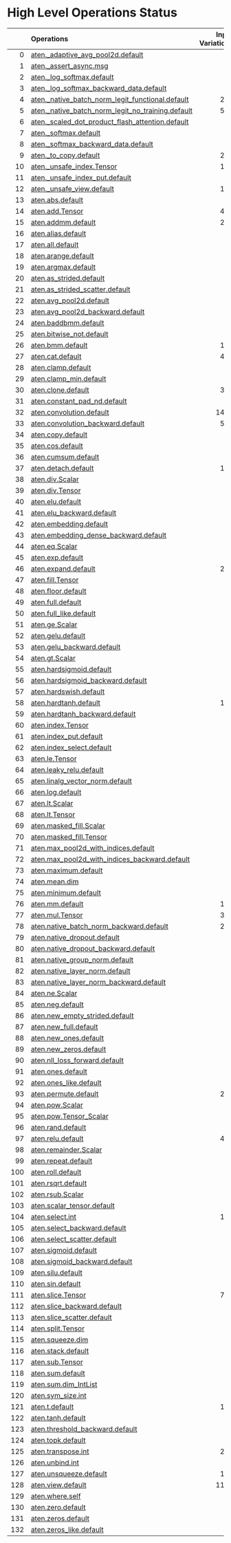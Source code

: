 # High Level Operations Status
|     | Operations                                                                                                           |   Input Variations |   Converted |   Removed |   Fallback | Completed   |   Score |
|----:|:---------------------------------------------------------------------------------------------------------------------|-------------------:|------------:|----------:|-----------:|:------------|--------:|
|   0 | [aten._adaptive_avg_pool2d.default](operations/aten._adaptive_avg_pool2d.default.md)                                 |                  1 |           0 |         1 |          0 | ✅          |    1    |
|   1 | [aten._assert_async.msg](operations/aten._assert_async.msg.md)                                                       |                  1 |           0 |         0 |          0 | ✘           |    0    |
|   2 | [aten._log_softmax.default](operations/aten._log_softmax.default.md)                                                 |                  2 |           0 |         1 |          0 | 🚧          |    0.5  |
|   3 | [aten._log_softmax_backward_data.default](operations/aten._log_softmax_backward_data.default.md)                     |                  1 |           0 |         0 |          0 | ✘           |    0    |
|   4 | [aten._native_batch_norm_legit_functional.default](operations/aten._native_batch_norm_legit_functional.default.md)   |                219 |           0 |         0 |          0 | ✘           |    0    |
|   5 | [aten._native_batch_norm_legit_no_training.default](operations/aten._native_batch_norm_legit_no_training.default.md) |                547 |         456 |         0 |          0 | 🚧          |    0.83 |
|   6 | [aten._scaled_dot_product_flash_attention.default](operations/aten._scaled_dot_product_flash_attention.default.md)   |                 23 |           5 |         0 |          0 | 🚧          |    0.22 |
|   7 | [aten._softmax.default](operations/aten._softmax.default.md)                                                         |                 77 |          41 |         0 |          0 | 🚧          |    0.53 |
|   8 | [aten._softmax_backward_data.default](operations/aten._softmax_backward_data.default.md)                             |                  7 |           0 |         0 |          0 | ✘           |    0    |
|   9 | [aten._to_copy.default](operations/aten._to_copy.default.md)                                                         |                296 |          94 |         9 |          0 | 🚧          |    0.35 |
|  10 | [aten._unsafe_index.Tensor](operations/aten._unsafe_index.Tensor.md)                                                 |                140 |           0 |         0 |          0 | ✘           |    0    |
|  11 | [aten._unsafe_index_put.default](operations/aten._unsafe_index_put.default.md)                                       |                 18 |           0 |         0 |          0 | ✘           |    0    |
|  12 | [aten._unsafe_view.default](operations/aten._unsafe_view.default.md)                                                 |                117 |         106 |         0 |          0 | 🚧          |    0.91 |
|  13 | [aten.abs.default](operations/aten.abs.default.md)                                                                   |                  2 |           0 |         0 |          0 | ✘           |    0    |
|  14 | [aten.add.Tensor](operations/aten.add.Tensor.md)                                                                     |                469 |         277 |         0 |          0 | 🚧          |    0.59 |
|  15 | [aten.addmm.default](operations/aten.addmm.default.md)                                                               |                270 |         224 |         0 |          0 | 🚧          |    0.83 |
|  16 | [aten.alias.default](operations/aten.alias.default.md)                                                               |                  1 |           0 |         0 |          0 | ✘           |    0    |
|  17 | [aten.all.default](operations/aten.all.default.md)                                                                   |                  1 |           0 |         0 |          1 | ✘           |    0    |
|  18 | [aten.arange.default](operations/aten.arange.default.md)                                                             |                  1 |           0 |         0 |          0 | ✘           |    0    |
|  19 | [aten.argmax.default](operations/aten.argmax.default.md)                                                             |                  4 |           0 |         0 |          0 | ✘           |    0    |
|  20 | [aten.as_strided.default](operations/aten.as_strided.default.md)                                                     |                 20 |          14 |         6 |          0 | ✅          |    1    |
|  21 | [aten.as_strided_scatter.default](operations/aten.as_strided_scatter.default.md)                                     |                 12 |           0 |         0 |          0 | ✘           |    0    |
|  22 | [aten.avg_pool2d.default](operations/aten.avg_pool2d.default.md)                                                     |                 16 |           9 |         0 |          0 | 🚧          |    0.56 |
|  23 | [aten.avg_pool2d_backward.default](operations/aten.avg_pool2d_backward.default.md)                                   |                  8 |           0 |         0 |          0 | ✘           |    0    |
|  24 | [aten.baddbmm.default](operations/aten.baddbmm.default.md)                                                           |                  3 |           1 |         0 |          0 | 🚧          |    0.33 |
|  25 | [aten.bitwise_not.default](operations/aten.bitwise_not.default.md)                                                   |                  1 |           0 |         0 |          0 | ✘           |    0    |
|  26 | [aten.bmm.default](operations/aten.bmm.default.md)                                                                   |                162 |          94 |         0 |          0 | 🚧          |    0.58 |
|  27 | [aten.cat.default](operations/aten.cat.default.md)                                                                   |                418 |         292 |        11 |          0 | 🚧          |    0.72 |
|  28 | [aten.clamp.default](operations/aten.clamp.default.md)                                                               |                 24 |          21 |         0 |          0 | 🚧          |    0.88 |
|  29 | [aten.clamp_min.default](operations/aten.clamp_min.default.md)                                                       |                  9 |           0 |         8 |          0 | 🚧          |    0.89 |
|  30 | [aten.clone.default](operations/aten.clone.default.md)                                                               |                395 |           0 |       296 |          0 | 🚧          |    0.75 |
|  31 | [aten.constant_pad_nd.default](operations/aten.constant_pad_nd.default.md)                                           |                 66 |          36 |         0 |          0 | 🚧          |    0.55 |
|  32 | [aten.convolution.default](operations/aten.convolution.default.md)                                                   |               1469 |        1159 |         0 |          0 | 🚧          |    0.79 |
|  33 | [aten.convolution_backward.default](operations/aten.convolution_backward.default.md)                                 |                569 |           0 |         0 |          0 | ✘           |    0    |
|  34 | [aten.copy.default](operations/aten.copy.default.md)                                                                 |                 16 |           0 |        14 |          0 | 🚧          |    0.88 |
|  35 | [aten.cos.default](operations/aten.cos.default.md)                                                                   |                  3 |           2 |         0 |          0 | 🚧          |    0.67 |
|  36 | [aten.cumsum.default](operations/aten.cumsum.default.md)                                                             |                 10 |           2 |         0 |          0 | 🚧          |    0.2  |
|  37 | [aten.detach.default](operations/aten.detach.default.md)                                                             |                119 |           0 |        77 |          0 | 🚧          |    0.65 |
|  38 | [aten.div.Scalar](operations/aten.div.Scalar.md)                                                                     |                 21 |           0 |         0 |          0 | ✘           |    0    |
|  39 | [aten.div.Tensor](operations/aten.div.Tensor.md)                                                                     |                 82 |          46 |         0 |          0 | 🚧          |    0.56 |
|  40 | [aten.elu.default](operations/aten.elu.default.md)                                                                   |                  1 |           1 |         0 |          0 | ✅          |    1    |
|  41 | [aten.elu_backward.default](operations/aten.elu_backward.default.md)                                                 |                  1 |           0 |         0 |          0 | ✘           |    0    |
|  42 | [aten.embedding.default](operations/aten.embedding.default.md)                                                       |                 93 |          56 |         0 |          0 | 🚧          |    0.6  |
|  43 | [aten.embedding_dense_backward.default](operations/aten.embedding_dense_backward.default.md)                         |                  3 |           0 |         0 |          0 | ✘           |    0    |
|  44 | [aten.eq.Scalar](operations/aten.eq.Scalar.md)                                                                       |                 16 |          11 |         0 |          0 | 🚧          |    0.69 |
|  45 | [aten.exp.default](operations/aten.exp.default.md)                                                                   |                 11 |          10 |         0 |          0 | 🚧          |    0.91 |
|  46 | [aten.expand.default](operations/aten.expand.default.md)                                                             |                279 |          47 |       128 |          0 | 🚧          |    0.63 |
|  47 | [aten.fill.Tensor](operations/aten.fill.Tensor.md)                                                                   |                 30 |           0 |         0 |          0 | ✘           |    0    |
|  48 | [aten.floor.default](operations/aten.floor.default.md)                                                               |                  2 |           2 |         0 |          0 | ✅          |    1    |
|  49 | [aten.full.default](operations/aten.full.default.md)                                                                 |                  8 |           6 |         0 |          0 | 🚧          |    0.75 |
|  50 | [aten.full_like.default](operations/aten.full_like.default.md)                                                       |                  6 |           0 |         0 |          0 | ✘           |    0    |
|  51 | [aten.ge.Scalar](operations/aten.ge.Scalar.md)                                                                       |                  1 |           1 |         0 |          0 | ✅          |    1    |
|  52 | [aten.gelu.default](operations/aten.gelu.default.md)                                                                 |                 49 |          40 |         0 |          0 | 🚧          |    0.82 |
|  53 | [aten.gelu_backward.default](operations/aten.gelu_backward.default.md)                                               |                  9 |           0 |         0 |          0 | ✘           |    0    |
|  54 | [aten.gt.Scalar](operations/aten.gt.Scalar.md)                                                                       |                  4 |           0 |         0 |          0 | ✘           |    0    |
|  55 | [aten.hardsigmoid.default](operations/aten.hardsigmoid.default.md)                                                   |                 15 |          15 |         0 |          0 | ✅          |    1    |
|  56 | [aten.hardsigmoid_backward.default](operations/aten.hardsigmoid_backward.default.md)                                 |                  9 |           0 |         0 |          0 | ✘           |    0    |
|  57 | [aten.hardswish.default](operations/aten.hardswish.default.md)                                                       |                 27 |          27 |         0 |          0 | ✅          |    1    |
|  58 | [aten.hardtanh.default](operations/aten.hardtanh.default.md)                                                         |                112 |          76 |         0 |          0 | 🚧          |    0.68 |
|  59 | [aten.hardtanh_backward.default](operations/aten.hardtanh_backward.default.md)                                       |                 93 |           0 |         0 |          0 | ✘           |    0    |
|  60 | [aten.index.Tensor](operations/aten.index.Tensor.md)                                                                 |                 21 |           0 |        17 |          0 | 🚧          |    0.81 |
|  61 | [aten.index_put.default](operations/aten.index_put.default.md)                                                       |                  6 |           0 |         0 |          0 | ✘           |    0    |
|  62 | [aten.index_select.default](operations/aten.index_select.default.md)                                                 |                  1 |           0 |         1 |          0 | ✅          |    1    |
|  63 | [aten.le.Tensor](operations/aten.le.Tensor.md)                                                                       |                  1 |           0 |         0 |          0 | ✘           |    0    |
|  64 | [aten.leaky_relu.default](operations/aten.leaky_relu.default.md)                                                     |                 13 |           0 |         0 |          0 | ✘           |    0    |
|  65 | [aten.linalg_vector_norm.default](operations/aten.linalg_vector_norm.default.md)                                     |                 11 |           0 |         0 |          0 | ✘           |    0    |
|  66 | [aten.log.default](operations/aten.log.default.md)                                                                   |                  7 |           1 |         0 |          0 | 🚧          |    0.14 |
|  67 | [aten.lt.Scalar](operations/aten.lt.Scalar.md)                                                                       |                  7 |           1 |         0 |          0 | 🚧          |    0.14 |
|  68 | [aten.lt.Tensor](operations/aten.lt.Tensor.md)                                                                       |                  2 |           0 |         0 |          0 | ✘           |    0    |
|  69 | [aten.masked_fill.Scalar](operations/aten.masked_fill.Scalar.md)                                                     |                 36 |          19 |         0 |          0 | 🚧          |    0.53 |
|  70 | [aten.masked_fill.Tensor](operations/aten.masked_fill.Tensor.md)                                                     |                  1 |           1 |         0 |          0 | ✅          |    1    |
|  71 | [aten.max_pool2d_with_indices.default](operations/aten.max_pool2d_with_indices.default.md)                           |                 44 |          25 |         0 |          0 | 🚧          |    0.57 |
|  72 | [aten.max_pool2d_with_indices_backward.default](operations/aten.max_pool2d_with_indices_backward.default.md)         |                 26 |           0 |         0 |          0 | ✘           |    0    |
|  73 | [aten.maximum.default](operations/aten.maximum.default.md)                                                           |                  4 |           0 |         0 |          0 | ✘           |    0    |
|  74 | [aten.mean.dim](operations/aten.mean.dim.md)                                                                         |                 86 |          76 |         0 |          0 | 🚧          |    0.88 |
|  75 | [aten.minimum.default](operations/aten.minimum.default.md)                                                           |                  6 |           0 |         0 |          0 | ✘           |    0    |
|  76 | [aten.mm.default](operations/aten.mm.default.md)                                                                     |                175 |         129 |         0 |          0 | 🚧          |    0.74 |
|  77 | [aten.mul.Tensor](operations/aten.mul.Tensor.md)                                                                     |                311 |         195 |         0 |          0 | 🚧          |    0.63 |
|  78 | [aten.native_batch_norm_backward.default](operations/aten.native_batch_norm_backward.default.md)                     |                219 |           0 |         0 |          0 | ✘           |    0    |
|  79 | [aten.native_dropout.default](operations/aten.native_dropout.default.md)                                             |                  1 |           0 |         0 |          0 | ✘           |    0    |
|  80 | [aten.native_dropout_backward.default](operations/aten.native_dropout_backward.default.md)                           |                  1 |           0 |         0 |          0 | ✘           |    0    |
|  81 | [aten.native_group_norm.default](operations/aten.native_group_norm.default.md)                                       |                  1 |           0 |         0 |          0 | ✘           |    0    |
|  82 | [aten.native_layer_norm.default](operations/aten.native_layer_norm.default.md)                                       |                 78 |          61 |         0 |          0 | 🚧          |    0.78 |
|  83 | [aten.native_layer_norm_backward.default](operations/aten.native_layer_norm_backward.default.md)                     |                 13 |           0 |         0 |          0 | ✘           |    0    |
|  84 | [aten.ne.Scalar](operations/aten.ne.Scalar.md)                                                                       |                  7 |           7 |         0 |          0 | ✅          |    1    |
|  85 | [aten.neg.default](operations/aten.neg.default.md)                                                                   |                  8 |           2 |         0 |          0 | 🚧          |    0.25 |
|  86 | [aten.new_empty_strided.default](operations/aten.new_empty_strided.default.md)                                       |                  6 |           0 |         6 |          0 | ✅          |    1    |
|  87 | [aten.new_full.default](operations/aten.new_full.default.md)                                                         |                  2 |           0 |         1 |          0 | 🚧          |    0.5  |
|  88 | [aten.new_ones.default](operations/aten.new_ones.default.md)                                                         |                  6 |           0 |         0 |          0 | ✘           |    0    |
|  89 | [aten.new_zeros.default](operations/aten.new_zeros.default.md)                                                       |                 38 |           0 |        38 |          0 | ✅          |    1    |
|  90 | [aten.nll_loss_forward.default](operations/aten.nll_loss_forward.default.md)                                         |                  1 |           0 |         0 |          0 | ✘           |    0    |
|  91 | [aten.ones.default](operations/aten.ones.default.md)                                                                 |                  2 |           0 |         0 |          0 | ✘           |    0    |
|  92 | [aten.ones_like.default](operations/aten.ones_like.default.md)                                                       |                  1 |           0 |         0 |          0 | ✘           |    0    |
|  93 | [aten.permute.default](operations/aten.permute.default.md)                                                           |                230 |         173 |         0 |          0 | 🚧          |    0.75 |
|  94 | [aten.pow.Scalar](operations/aten.pow.Scalar.md)                                                                     |                  1 |           0 |         0 |          0 | ✘           |    0    |
|  95 | [aten.pow.Tensor_Scalar](operations/aten.pow.Tensor_Scalar.md)                                                       |                 21 |           8 |         0 |          0 | 🚧          |    0.38 |
|  96 | [aten.rand.default](operations/aten.rand.default.md)                                                                 |                  1 |           0 |         0 |          0 | ✘           |    0    |
|  97 | [aten.relu.default](operations/aten.relu.default.md)                                                                 |                411 |         332 |         0 |          0 | 🚧          |    0.81 |
|  98 | [aten.remainder.Scalar](operations/aten.remainder.Scalar.md)                                                         |                  1 |           1 |         0 |          0 | ✅          |    1    |
|  99 | [aten.repeat.default](operations/aten.repeat.default.md)                                                             |                 13 |           5 |         2 |          0 | 🚧          |    0.54 |
| 100 | [aten.roll.default](operations/aten.roll.default.md)                                                                 |                 24 |          24 |         0 |          0 | ✅          |    1    |
| 101 | [aten.rsqrt.default](operations/aten.rsqrt.default.md)                                                               |                  9 |           0 |         0 |          0 | ✘           |    0    |
| 102 | [aten.rsub.Scalar](operations/aten.rsub.Scalar.md)                                                                   |                 36 |          24 |         0 |          0 | 🚧          |    0.67 |
| 103 | [aten.scalar_tensor.default](operations/aten.scalar_tensor.default.md)                                               |                  2 |           0 |         0 |          0 | ✘           |    0    |
| 104 | [aten.select.int](operations/aten.select.int.md)                                                                     |                107 |          85 |         1 |          0 | 🚧          |    0.8  |
| 105 | [aten.select_backward.default](operations/aten.select_backward.default.md)                                           |                  2 |           0 |         0 |          0 | ✘           |    0    |
| 106 | [aten.select_scatter.default](operations/aten.select_scatter.default.md)                                             |                  6 |           0 |         0 |          0 | ✘           |    0    |
| 107 | [aten.sigmoid.default](operations/aten.sigmoid.default.md)                                                           |                 54 |          48 |         0 |          0 | 🚧          |    0.89 |
| 108 | [aten.sigmoid_backward.default](operations/aten.sigmoid_backward.default.md)                                         |                 11 |           0 |         0 |          0 | ✘           |    0    |
| 109 | [aten.silu.default](operations/aten.silu.default.md)                                                                 |                  2 |           2 |         0 |          0 | ✅          |    1    |
| 110 | [aten.sin.default](operations/aten.sin.default.md)                                                                   |                  2 |           1 |         0 |          0 | 🚧          |    0.5  |
| 111 | [aten.slice.Tensor](operations/aten.slice.Tensor.md)                                                                 |                720 |         170 |       159 |          0 | 🚧          |    0.46 |
| 112 | [aten.slice_backward.default](operations/aten.slice_backward.default.md)                                             |                 36 |           0 |         0 |          0 | ✘           |    0    |
| 113 | [aten.slice_scatter.default](operations/aten.slice_scatter.default.md)                                               |                 93 |          72 |        19 |          0 | 🚧          |    0.98 |
| 114 | [aten.split.Tensor](operations/aten.split.Tensor.md)                                                                 |                 10 |           4 |         0 |          0 | 🚧          |    0.4  |
| 115 | [aten.squeeze.dim](operations/aten.squeeze.dim.md)                                                                   |                 17 |          16 |         0 |          0 | 🚧          |    0.94 |
| 116 | [aten.stack.default](operations/aten.stack.default.md)                                                               |                 18 |           7 |         0 |          0 | 🚧          |    0.39 |
| 117 | [aten.sub.Tensor](operations/aten.sub.Tensor.md)                                                                     |                 53 |          32 |         0 |          0 | 🚧          |    0.6  |
| 118 | [aten.sum.default](operations/aten.sum.default.md)                                                                   |                  2 |           0 |         0 |          1 | ✘           |    0    |
| 119 | [aten.sum.dim_IntList](operations/aten.sum.dim_IntList.md)                                                           |                 50 |           0 |         0 |          0 | ✘           |    0    |
| 120 | [aten.sym_size.int](operations/aten.sym_size.int.md)                                                                 |                  8 |           0 |         0 |          0 | ✘           |    0    |
| 121 | [aten.t.default](operations/aten.t.default.md)                                                                       |                195 |         176 |         0 |          0 | 🚧          |    0.9  |
| 122 | [aten.tanh.default](operations/aten.tanh.default.md)                                                                 |                 16 |          10 |         0 |          0 | 🚧          |    0.62 |
| 123 | [aten.threshold_backward.default](operations/aten.threshold_backward.default.md)                                     |                 98 |           0 |         0 |          0 | ✘           |    0    |
| 124 | [aten.topk.default](operations/aten.topk.default.md)                                                                 |                  1 |           0 |         0 |          0 | ✘           |    0    |
| 125 | [aten.transpose.int](operations/aten.transpose.int.md)                                                               |                218 |         147 |         0 |          0 | 🚧          |    0.67 |
| 126 | [aten.unbind.int](operations/aten.unbind.int.md)                                                                     |                  1 |           0 |         0 |          0 | ✘           |    0    |
| 127 | [aten.unsqueeze.default](operations/aten.unsqueeze.default.md)                                                       |                163 |          96 |         0 |          0 | 🚧          |    0.59 |
| 128 | [aten.view.default](operations/aten.view.default.md)                                                                 |               1180 |         823 |         0 |          0 | 🚧          |    0.7  |
| 129 | [aten.where.self](operations/aten.where.self.md)                                                                     |                 13 |           1 |         0 |          0 | 🚧          |    0.08 |
| 130 | [aten.zero.default](operations/aten.zero.default.md)                                                                 |                  8 |           0 |         0 |          0 | ✘           |    0    |
| 131 | [aten.zeros.default](operations/aten.zeros.default.md)                                                               |                 46 |          32 |         0 |          0 | 🚧          |    0.7  |
| 132 | [aten.zeros_like.default](operations/aten.zeros_like.default.md)                                                     |                  7 |           0 |         0 |          0 | ✘           |    0    |

